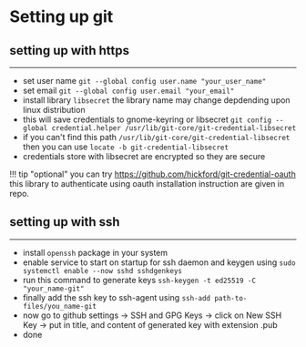 # Setting up git

## setting up with https
---
- set user name `git --global config user.name "your_user_name"`
- set email `git --global config user.email "your_email"`
- install library `libsecret` the library name may change depdending upon linux distribution
- this will save credentials to gnome-keyring or libsecret `git config --global credential.helper /usr/lib/git-core/git-credential-libsecret`
- if you can't find this path `/usr/lib/git-core/git-credential-libsecret` then you can use `locate -b git-credential-libsecret`
- credentials store with libsecret are encrypted so they are secure

!!! tip "optional"
	you can try https://github.com/hickford/git-credential-oauth this library to authenticate using oauth installation instruction are given in repo.

## setting up with ssh
---
- install `openssh` package in your system
- enable service to start on startup for ssh daemon and keygen using `sudo systemctl enable --now sshd sshdgenkeys`
- run this command to generate keys `ssh-keygen -t ed25519 -C "your_name-git"`
- finally add the ssh key to ssh-agent using `ssh-add path-to-files/you_name-git`
- now go to github settings &rarr; SSH and GPG Keys &rarr; click on New SSH Key -> put in title, and content of generated key with extension .pub
- done